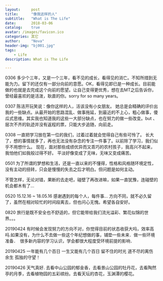 ```yaml
---
layout:     post
title:      "像我这样的人"
subtitle:   "What is The Life"
date:       2018-03-06
catalog:    true
avatar: /images/favicon.ico
categories: 其它
author:     "Nova"
header-img: "bj001.jpg"
tags:
    - Life
description: What is The Life

---
```



0306
多少个三年，又是一个三年，看不见的成长，看得见的消亡。不知所措到无能为力。留下的还仅有一部分向前的意愿。OK，看得见即已是一种成长。目前能做的也就是去完成这个向前的愿望。让自己变得更优秀，想在去MT之后告诉你，曾经最喜欢的是活泼，耿直的你。sorry  for  so  many  years。

0307
陈洁开玩笑说：像你这样的人，活该没有小女朋友。
她总是会精确的评价出我的一些缺点。从最开始的思路混乱、做事拖延，到最近的不上心，粗心做事，傻瓜式思维。其实我也知道我的这些一大部分缺点，也在努力的做一些改变。but 、层次不齐的轨迹并没有返程的票，只能大步追随，向前走。

<!--more-->

0308
一直把学习放在第一位的我们，过着过着就会觉得自己有些可怜了。
长大了，想的事情就多了，再也无法没有杂念的专注一件事了。以前除了学习，我们似乎不用想什么。
现在，面对那些成绩优异而又乖巧的农村孩子，我高兴不起来，我怕他们如我般过得不好。
平淡好像变成了无味，无味又变成痛苦。

0501
为了所谓的梦想和生活，还是一直以来的不懂得，性格和风格随环境定性，没有主动的扭转，只会是慢慢的失去之后才明白。但问题是如何主动。

不管怎样，无论对错，果断的去走吧，碰壁了再改进嘛，如果一直犹豫，连碰壁的机会都木有了...

0520
15.12.16 ~ 18.05.16 感谢遇到的每个人，每件事... 方向不同，就不必久留了，虽然在相对较忙的时间段离去，但也问心无愧。希望各自安好。

0820
旅行是既不安全也不舒适的，但它能带给我们流光溢彩、繁花似锦的世界。。。

20190424
有时候会发现努力的方向不对，你觉得目前的状态收获大吗，效率高吗.如果没有，为什么不去做一些这个年纪想做的事，铺垫一些未来．做一些环境准备．　很多新内容的学习认识，学会都很大程度受环境前提的影响．

20190425
一年能有几个百日
一生又能有几个百日
留不住的时光
道不尽的离伤
余生
孤独的守望！

20190426
天气真好. 去看中山公园的郁金香，去看景山公园的牡丹花，去看陶然亭的月季，去看植物园的五彩缤纷。去看天坛的杏花，玉渊潭的樱花。
